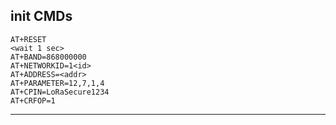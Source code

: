 ## init CMDs
 
 ```plaintext
AT+RESET
<wait 1 sec>
AT+BAND=868000000
AT+NETWORKID=1<id>
AT+ADDRESS=<addr>
AT+PARAMETER=12,7,1,4
AT+CPIN=LoRaSecure1234
AT+CRFOP=1
```

---